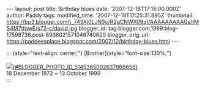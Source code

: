 \-\-- layout: post title: Birthday blues date:
\'2007-12-18T17:18:00.000Z\' author: Paddy tags: modified\_time:
\'2007-12-18T17:25:31.895Z\' thumbnail:
https://bp3.blogger.com/\_743Xj0LJN3c/R2gCNWX09qI/AAAAAAAAAGs/tMS4M7tfqwE/s72-c/david.jpg
blogger\_id: tag:blogger.com,1999:blog-17598736.post-8936021571046740620
blogger\_orig\_url:
https://paddeesplace.blogspot.com/2007/12/birthday-blues.html \-\--

::: {style="text-align: center;"}
[Brother]{style="font-size:130%;"}\
\
[![](https://bp3.blogger.com/_743Xj0LJN3c/R2gCNWX09qI/AAAAAAAAAGs/tMS4M7tfqwE/s320/david.jpg){#BLOGGER_PHOTO_ID_5145365002637866658}](https://bp3.blogger.com/_743Xj0LJN3c/R2gCNWX09qI/AAAAAAAAAGs/tMS4M7tfqwE/s1600-h/david.jpg)\
18 December 1972 \~ 13 October 1999\
:::

